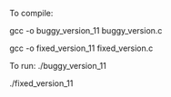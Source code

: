 To compile:

gcc -o buggy_version_11 buggy_version.c

gcc -o fixed_version_11 fixed_version.c

To run:
./buggy_version_11

./fixed_version_11
